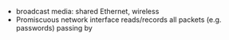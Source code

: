 - broadcast media: shared Ethernet, wireless
- Promiscuous network interface reads/records all packets (e.g. passwords) passing by